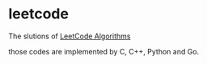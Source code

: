 # leetcode
The slutions of [LeetCode Algorithms](https://leetcode.com/problemset/algorithms/)

those codes are implemented by C, C++, Python and Go.
